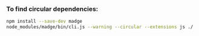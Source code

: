 ### To find circular dependencies:

<!-- 📌 current circular deps.md 📝 🗑 -->
```sh
npm install --save-dev madge
node_modules/madge/bin/cli.js --warning --circular --extensions js ./
```
